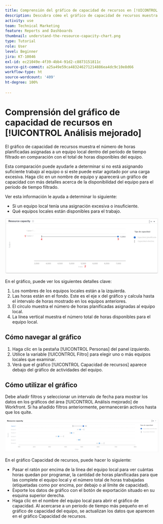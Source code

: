 ```yaml
---
title: Comprensión del gráfico de capacidad de recursos en [!UICONTROL Análisis mejorado]
description: Descubra cómo el gráfico de capacidad de recursos muestra el número de horas planificadas asignadas a un equipo local dentro del período de tiempo filtrado en comparación con el total de horas disponibles del equipo.
activity: use
team: Technical Marketing
feature: Reports and Dashboards
thumbnail: understand-the-resource-capacity-chart.png
type: Tutorial
role: User
level: Beginner
jira: KT-10046
exl-id: ec21049e-4f39-4bb4-91d2-c8873151811c
source-git-commit: a25a49e59ca483246271214886ea4dc9c10e8d66
workflow-type: ht
source-wordcount: '409'
ht-degree: 100%

---
```


# Comprensión del gráfico de capacidad de recursos en [!UICONTROL Análisis mejorado]

El gráfico de capacidad de recursos muestra el número de horas planificadas asignadas a un equipo local dentro del período de tiempo filtrado en comparación con el total de horas disponibles del equipo.

Esta comparación puede ayudarle a determinar si no está asignando suficiente trabajo al equipo o si este puede estar agotado por una carga excesiva. Haga clic en un nombre de equipo y aparecerá un gráfico de capacidad con más detalles acerca de la disponibilidad del equipo para el período de tiempo filtrado.

Ver esta información le ayuda a determinar lo siguiente:

* Si un equipo local tenía una asignación excesiva o insuficiente.
* Qué equipos locales están disponibles para el trabajo.

![Una imagen que muestra un gráfico de capacidad de recursos con números en las áreas descritas en las viñetas siguientes](assets/section-3-2.png)

En el gráfico, puede ver los siguientes detalles clave:

1. Los nombres de los equipos locales están a la izquierda.
1. Las horas están en el fondo. Este es el eje x del gráfico y calcula hasta el intervalo de horas mostrado en los equipos anteriores.
1. El círculo muestra el número de horas planificadas asignadas al equipo local.
1. La línea vertical muestra el número total de horas disponibles para el equipo local.

## Cómo navegar al gráfico

1. Haga clic en la pestaña [!UICONTROL Personas] del panel izquierdo.
1. Utilice la variable [!UICONTROL Filtro] para elegir uno o más equipos locales que examinar.
1. Verá que el gráfico [!UICONTROL Capacidad de recursos] aparece debajo del gráfico de actividades del equipo.

## Cómo utilizar el gráfico

Debe añadir filtros y seleccionar un intervalo de fecha para mostrar los datos en los gráficos del área [!UICONTROL Análisis mejorado] de Workfront. Si ha añadido filtros anteriormente, permanecerán activos hasta que los quite.

![Una imagen que muestra un gráfico de capacidad de recursos](assets/section-3-3.png)

En el gráfico Capacidad de recursos, puede hacer lo siguiente:

* Pasar el ratón por encima de la línea del equipo local para ver cuántas horas quedan por programar, la cantidad de horas planificadas para que las complete el equipo local y el número total de horas trabajadas (etiquetadas como por encima, por debajo o al límite de capacidad).
* Exporte los datos de gráfico con el botón de exportación situado en su esquina superior derecha.
* Haga clic en el nombre del equipo local para abrir el gráfico de capacidad. Al acercarse a un periodo de tiempo más pequeño en el gráfico de capacidad del equipo, se actualizan los datos que aparecen en el gráfico Capacidad de recursos.
